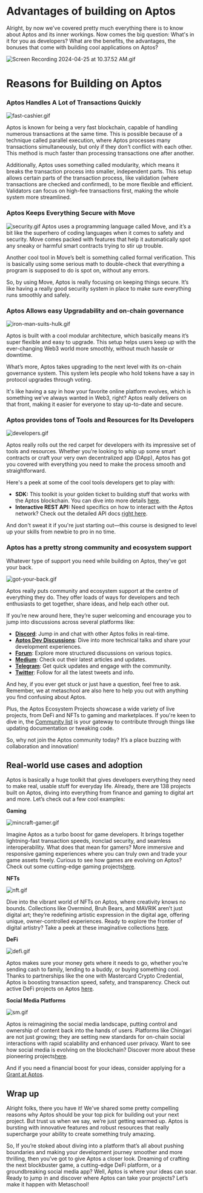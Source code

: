 # Advantages of building on Aptos

Alright, by now we've covered pretty much everything there is to know about Aptos and its inner workings. Now comes the big question: What's in it for you as developers? What are the benefits, the advantages, the bonuses that come with building cool applications on Aptos?

![Screen Recording 2024-04-25 at 10.37.52 AM.gif](https://github.com/0xmetaschool/Learning-Projects/blob/main/assests_for_all/C1%20Introduction%20to%20Aptos/Advantages%20of%20building%20on%20Aptos/Screen_Recording_2024-04-25_at_10.37.52_AM.gif?raw=true)

# Reasons for Building on Aptos

### Aptos Handles A Lot of Transactions Quickly
![fast-cashier.gif](https://github.com/0xmetaschool/Learning-Projects/blob/0181077452c784230a795175fb6e8076b6950231/assests_for_all/C1%20Introduction%20to%20Aptos/Advantages-of-building-on-Aptos/fast-cashier.gif?raw=true)

Aptos is known for being a very fast blockchain, capable of handling numerous transactions at the same time. This is possible because of a technique called parallel execution, where Aptos processes many transactions simultaneously, but only if they don't conflict with each other. This method is much faster than processing transactions one after another.

Additionally, Aptos uses something called modularity, which means it breaks the transaction process into smaller, independent parts. This setup allows certain parts of the transaction process, like validation (where transactions are checked and confirmed), to be more flexible and efficient. Validators can focus on high-fee transactions first, making the whole system more streamlined.

### Aptos Keeps Everything Secure with Move
![security.gif](https://github.com/0xmetaschool/Learning-Projects/blob/0181077452c784230a795175fb6e8076b6950231/assests_for_all/C1%20Introduction%20to%20Aptos/Advantages-of-building-on-Aptos/security.gif?raw=true)
Aptos uses a programming language called Move, and it’s a bit like the superhero of coding languages when it comes to safety and security. Move comes packed with features that help it automatically spot any sneaky or harmful smart contracts trying to stir up trouble.

Another cool tool in Move’s belt is something called formal verification. This is basically using some serious math to double-check that everything a program is supposed to do is spot on, without any errors.

So, by using Move, Aptos is really focusing on keeping things secure. It’s like having a really good security system in place to make sure everything runs smoothly and safely.

### Aptos Allows easy Upgradability and on-chain governance
![iron-man-suits-hulk.gif](https://github.com/0xmetaschool/Learning-Projects/blob/0181077452c784230a795175fb6e8076b6950231/assests_for_all/C1%20Introduction%20to%20Aptos/Advantages-of-building-on-Aptos/iron-man-suits-hulk.gif?raw=true)

Aptos is built with a cool modular architecture, which basically means it’s super flexible and easy to upgrade. This setup helps users keep up with the ever-changing Web3 world more smoothly, without much hassle or downtime.

What’s more, Aptos takes upgrading to the next level with its on-chain governance system. This system lets people who hold tokens have a say in protocol upgrades through voting.

It's like having a say in how your favorite online platform evolves, which is something we’ve always wanted in Web3, right? Aptos really delivers on that front, making it easier for everyone to stay up-to-date and secure.

### Aptos provides tons of Tools and Resources for Its Developers
![developers.gif](https://github.com/0xmetaschool/Learning-Projects/blob/0181077452c784230a795175fb6e8076b6950231/assests_for_all/C1%20Introduction%20to%20Aptos/Advantages-of-building-on-Aptos/developers.gif?raw=true)

Aptos really rolls out the red carpet for developers with its impressive set of tools and resources. Whether you’re looking to whip up some smart contracts or craft your very own decentralized app (DApp), Aptos has got you covered with everything you need to make the process smooth and straightforward.

Here's a peek at some of the cool tools developers get to play with:

- **SDK:** This toolkit is your golden ticket to building stuff that works with the Aptos blockchain. You can dive into more details [here](https://aptos.dev/sdks/index/).
- **Interactive REST API:** Need specifics on how to interact with the Aptos network? Check out the detailed API docs [right here](https://aptos.dev/nodes/aptos-api-spec/#/).

And don't sweat it if you're just starting out—this course is designed to level up your skills from newbie to pro in no time.

### Aptos has a pretty strong community and ecosystem support

Whatever type of support you need while building on Aptos, they've got your back.

![got-your-back.gif](https://github.com/0xmetaschool/Learning-Projects/blob/0181077452c784230a795175fb6e8076b6950231/assests_for_all/C1%20Introduction%20to%20Aptos/Advantages-of-building-on-Aptos/got-your-back.gif?raw=true)

Aptos really puts community and ecosystem support at the centre of everything they do. They offer loads of ways for developers and tech enthusiasts to get together, share ideas, and help each other out.

If you’re new around here, they’re super welcoming and encourage you to jump into discussions across several platforms like:

- **[Discord](https://discord.gg/aptosnetwork)**: Jump in and chat with other Aptos folks in real-time.
- **[Aptos Dev Discussions](https://github.com/aptos-labs/aptos-developer-discussions/discussions)**: Dive into more technical talks and share your development experiences.
- **[Forum](https://forum.aptosfoundation.org/)**: Explore more structured discussions on various topics.
- **[Medium](https://medium.com/aptoslabs)**: Check out their latest articles and updates.
- **[Telegram](https://t.me/AptosTG)**: Get quick updates and engage with the community.
- **[Twitter](https://twitter.com/Aptos)**: Follow for all the latest tweets and info.

And hey, if you ever get stuck or just have a question, feel free to ask. Remember, we at metaschool are also here to help you out with anything you find confusing about Aptos.

Plus, the Aptos Ecosystem Projects showcase a wide variety of live projects, from DeFi and NFTs to gaming and marketplaces. If you're keen to dive in, the [Community list](https://aptos.dev/community/) is your gateway to contribute through things like updating documentation or tweaking code.

So, why not join the Aptos community today? It’s a place buzzing with collaboration and innovation!

## Real-world use cases and adoption

Aptos is basically a huge toolkit that gives developers everything they need to make real, usable stuff for everyday life. Already, there are 138 projects built on Aptos, diving into everything from finance and gaming to digital art and more. Let’s check out a few cool examples:

**Gaming**

![mincraft-gamer.gif](https://github.com/0xmetaschool/Learning-Projects/blob/0181077452c784230a795175fb6e8076b6950231/assests_for_all/C1%20Introduction%20to%20Aptos/Advantages-of-building-on-Aptos/mincraft-gamer.gif?raw=true)

Imagine Aptos as a turbo boost for game developers. It brings together lightning-fast transaction speeds, ironclad security, and seamless interoperability. What does that mean for gamers? More immersive and responsive gaming experiences where you can truly own and trade your game assets freely. Curious to see how games are evolving on Aptos? Check out some cutting-edge gaming projects[here](https://aptosfoundation.org/ecosystem/projects/gaming).

**NFTs**

![nft.gif](https://github.com/0xmetaschool/Learning-Projects/blob/0181077452c784230a795175fb6e8076b6950231/assests_for_all/C1%20Introduction%20to%20Aptos/Advantages-of-building-on-Aptos/nft.gif?raw=true)

Dive into the vibrant world of NFTs on Aptos, where creativity knows no bounds. Collections like Overmind, Bruh Bears, and MAVRIK aren’t just digital art; they’re redefining artistic expression in the digital age, offering unique, owner-controlled experiences. Ready to explore the frontier of digital artistry? Take a peek at these imaginative collections [here](https://aptosfoundation.org/ecosystem/projects/nft-tooling).

**DeFi**

![defi.gif](https://github.com/0xmetaschool/Learning-Projects/blob/0181077452c784230a795175fb6e8076b6950231/assests_for_all/C1%20Introduction%20to%20Aptos/Advantages-of-building-on-Aptos/defi.gif?raw=true)

Aptos makes sure your money gets where it needs to go, whether you’re sending cash to family, lending to a buddy, or buying something cool. Thanks to partnerships like the one with Mastercard Crypto Credential, Aptos is boosting transaction speed, safety, and transparency. Check out active DeFi projects on Aptos [here](https://aptosfoundation.org/ecosystem/projects/defi).

**Social Media Platforms**

![sm.gif](https://github.com/0xmetaschool/Learning-Projects/blob/0181077452c784230a795175fb6e8076b6950231/assests_for_all/C1%20Introduction%20to%20Aptos/Advantages-of-building-on-Aptos/sm.gif?raw=true)

Aptos is reimagining the social media landscape, putting control and ownership of content back into the hands of users. Platforms like Chingari are not just growing; they are setting new standards for on-chain social interactions with rapid scalability and enhanced user privacy. Want to see how social media is evolving on the blockchain? Discover more about these pioneering projects[here](https://aptosfoundation.org/ecosystem/projects/social).

And if you need a financial boost for your ideas, consider applying for a [Grant at Aptos](https://aptosfoundation.org/grants).

## Wrap up

Alright folks, there you have it! We've shared some pretty compelling reasons why Aptos should be your top pick for building out your next project. But trust us when we say, we’re just getting warmed up. Aptos is bursting with innovative features and robust resources that really supercharge your ability to create something truly amazing.

So, If you’re stoked about diving into a platform that’s all about pushing boundaries and making your development journey smoother and more thrilling, then you've got to give Aptos a closer look. Dreaming of crafting the next blockbuster game, a cutting-edge DeFi platform, or a groundbreaking social media app? Well, Aptos is where your ideas can soar. Ready to jump in and discover where Aptos can take your projects? Let’s make it happen with Metaschool!
